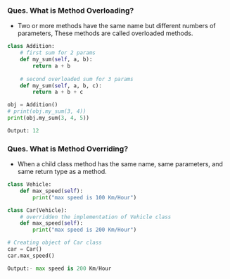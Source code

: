 ### Ques. What is Method Overloading?
* Two or more methods have the same name but different numbers of parameters, These methods are called overloaded methods.
```python
class Addition:
	# first sum for 2 params
	def my_sum(self, a, b):
		return a + b
	
	# second overloaded sum for 3 params
	def my_sum(self, a, b, c):
		return a + b + c

obj = Addition()
# print(obj.my_sum(3, 4))
print(obj.my_sum(3, 4, 5))

Output: 12
```

### Ques. What is Method Overriding?
* When a child class method has the same name, same parameters, and same return type as a method.
```python
class Vehicle:
    def max_speed(self):
        print("max speed is 100 Km/Hour")

class Car(Vehicle):
    # overridden the implementation of Vehicle class
    def max_speed(self):
        print("max speed is 200 Km/Hour")

# Creating object of Car class
car = Car()
car.max_speed()

Output:- max speed is 200 Km/Hour
```